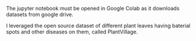 The jupyter notebook must be opened in Google Colab as it downloads datasets from google drive.

I leveraged the open source dataset of different plant leaves having baterial spots and other diseases on them, called PlantVillage.